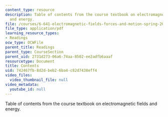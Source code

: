 ```yaml
---
content_type: resource
description: Table of contents from the course textbook on electromagnetic fields
  and energy.
file: /courses/6-641-electromagnetic-fields-forces-and-motion-spring-2005/742467fb8d2dbeb26ba4c82d7438eff4_contents.pdf
file_type: application/pdf
learning_resource_types:
- Readings
ocw_type: OCWFile
parent_title: Readings
parent_type: CourseSection
parent_uid: 2731d273-06a6-74aa-8502-ee2adfb6aaaf
resourcetype: Document
title: Contents
uid: 742467fb-8d2d-beb2-6ba4-c82d7438eff4
video_files:
  video_thumbnail_file: null
video_metadata:
  youtube_id: null
---
```

Table of contents from the course textbook on electromagnetic fields and energy.

